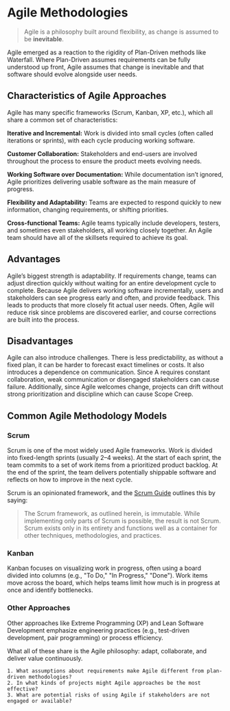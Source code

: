 # Agile Methodologies

> Agile is a philosophy built around flexibility, as change is assumed to be **inevitable**.

Agile emerged as a reaction to the rigidity of Plan-Driven methods like Waterfall. Where Plan-Driven assumes requirements can be fully understood up front, Agile assumes that change is inevitable and that software should evolve alongside user needs.

## Characteristics of Agile Approaches

Agile has many specific frameworks (Scrum, Kanban, XP, etc.), which all share a common set of characteristics:

**Iterative and Incremental:** Work is divided into small cycles (often called iterations or sprints), with each cycle producing working software.

**Customer Collaboration:** Stakeholders and end-users are involved throughout the process to ensure the product meets evolving needs.

**Working Software over Documentation:** While documentation isn’t ignored, Agile prioritizes delivering usable software as the main measure of progress.

**Flexibility and Adaptability:** Teams are expected to respond quickly to new information, changing requirements, or shifting priorities.

**Cross-functional Teams:** Agile teams typically include developers, testers, and sometimes even stakeholders, all working closely together. An Agile team should have all of the skillsets required to achieve its goal. 

## Advantages

Agile’s biggest strength is adaptability. If requirements change, teams can adjust direction quickly without waiting for an entire development cycle to complete. Because Agile delivers working software incrementally, users and stakeholders can see progress early and often, and provide feedback. This leads to products that more closely fit actual user needs. Often, Agile will reduce risk since problems are discovered earlier, and course corrections are built into the process.

## Disadvantages

Agile can also introduce challenges. There is less predictability, as without a fixed plan, it can be harder to forecast exact timelines or costs. It also introduces a dependence on communication. Since A requires constant collaboration, weak communication or disengaged stakeholders can cause failure. Additionally, since Agile welcomes change, projects can drift without strong prioritization and discipline which can cause Scope Creep.

## Common Agile Methodology Models

### Scrum

Scrum is one of the most widely used Agile frameworks. Work is divided into fixed-length sprints (usually 2–4 weeks). At the start of each sprint, the team commits to a set of work items from a prioritized product backlog. At the end of the sprint, the team delivers potentially shippable software and reflects on how to improve in the next cycle.

Scrum is an opinionated framework, and the [Scrum Guide](https://scrumguides.org/scrum-guide.html) outlines this by saying: 

> The Scrum framework, as outlined herein, is immutable. While implementing only parts of Scrum is possible, the result is not Scrum. Scrum exists only in its entirety and functions well as a container for other techniques, methodologies, and practices.

### Kanban

Kanban focuses on visualizing work in progress, often using a board divided into columns (e.g., "To Do," "In Progress," "Done"). Work items move across the board, which helps teams limit how much is in progress at once and identify bottlenecks.

### Other Approaches
Other approaches like Extreme Programming (XP) and Lean Software Development emphasize engineering practices (e.g., test-driven development, pair programming) or process efficiency.

What all of these share is the Agile philosophy: adapt, collaborate, and deliver value continuously.

```admonish example title="Check Your Understanding"
1. What assumptions about requirements make Agile different from plan-driven methodologies?  
2. In what kinds of projects might Agile approaches be the most effective?  
3. What are potential risks of using Agile if stakeholders are not engaged or available?   
```